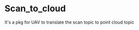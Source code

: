 # Scan_to_cloud
It's a pkg for UAV to translate the scan topic to point cloud topic

<!-- <p align="center">
  <img src="https://github.com/MEZHANGYUE/Scan_to_cloud/blob/main/data_tb/scan_to_cloud.gif" width = "840" height = "480"/>
</p> -->
